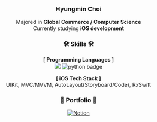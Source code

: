 <div align="center">
  
###  Hyungmin Choi
Majored in **Global Commerce / Computer Science**<br> Currently studying **iOS development**<br>

### 🛠️ Skills 🛠️
**[ Programming Languages ]**<br>
<img src="https://img.shields.io/badge/swift-F05138?style=for-the-badge&logo=swift&logoColor=white"> 
![python badge](https://img.shields.io/badge/-PYTHON-%23F7DF1E?style=for-the-badge&logo=Python&logoColor=white&color=3776AB)

**[ iOS Tech Stack ]**<br>
UIKit, MVC/MVVM, AutoLayout(Storyboard/Code), RxSwift

### 📖 Portfolio 📖
[![Notion](https://img.shields.io/badge/Notion-%23000000.svg?style=for-the-badge&logo=notion&logoColor=white)](https://organized-elderberry-847.notion.site/Hyungmin-Choi-9f148718e3264f65a03a377eb6d9bcaa)

</div>
